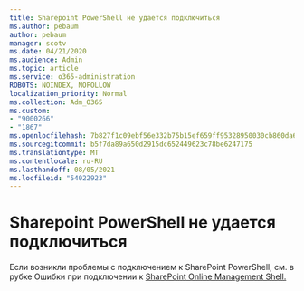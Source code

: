 ```yaml
---
title: Sharepoint PowerShell не удается подключиться
ms.author: pebaum
author: pebaum
manager: scotv
ms.date: 04/21/2020
ms.audience: Admin
ms.topic: article
ms.service: o365-administration
ROBOTS: NOINDEX, NOFOLLOW
localization_priority: Normal
ms.collection: Adm_O365
ms.custom:
- "9000266"
- "1867"
ms.openlocfilehash: 7b827f1c09ebf56e332b75b15ef659ff95328950030cb860da652555efe45f28
ms.sourcegitcommit: b5f7da89a650d2915dc652449623c78be6247175
ms.translationtype: MT
ms.contentlocale: ru-RU
ms.lasthandoff: 08/05/2021
ms.locfileid: "54022923"
---
```

# <a name="sharepoint-powershell-unable-to-connect"></a>Sharepoint PowerShell не удается подключиться

Если возникли проблемы с подключением к SharePoint PowerShell, см. в рубке Ошибки при подключении к [SharePoint Online Management Shell.](/sharepoint/troubleshoot/administration/errors-connecting-to-management-shell)
